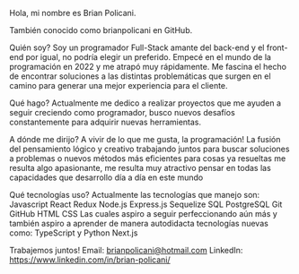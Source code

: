 Hola, mi nombre es Brian Policani.

También conocido como brianpolicani en GitHub.

Quién soy?
Soy un programador Full-Stack amante del back-end y el front-end por igual, no podría elegir un preferido.
Empecé en el mundo de la programación en 2022 y me atrapó muy rápidamente.
Me fascina el hecho de encontrar soluciones a las distintas problemáticas que surgen en el camino para generar una mejor experiencia para el cliente.

Qué hago?
Actualmente me dedico a realizar proyectos que me ayuden a seguir creciendo como programador, busco nuevos desafíos constantemente para adquirir nuevas herramientas.

A dónde me dirijo?
A vivir de lo que me gusta, la programación!
La fusión del pensamiento lógico y creativo trabajando juntos para buscar soluciones a problemas o nuevos métodos más eficientes para cosas ya resueltas me resulta algo apasionante, me resulta muy atractivo pensar en todas las capacidades que desarrollo día a día en este mundo

Qué tecnologías uso?
Actualmente las tecnologías que manejo son: 
Javascript
React
Redux
Node.js
Express.js
Sequelize
SQL
PostgreSQL
Git
GitHub
HTML
CSS
Las cuales aspiro a seguir perfeccionando aún más y también aspiro a aprender de manera autodidacta tecnologías nuevas como: TypeScript y Python 
Next.js

Trabajemos juntos!
Email: brianpolicani@hotmail.com
LinkedIn: https://www.linkedin.com/in/brian-policani/
